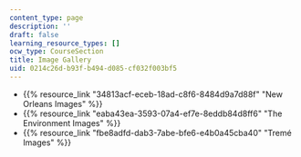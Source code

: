 ```yaml
---
content_type: page
description: ''
draft: false
learning_resource_types: []
ocw_type: CourseSection
title: Image Gallery
uid: 0214c26d-b93f-b494-d085-cf032f003bf5
---
```

- {{% resource_link "34813acf-eceb-18ad-c8f6-8484d9a7d88f" "New Orleans Images" %}}
- {{% resource_link "eaba43ea-3593-07a4-ef7e-8eddb84d8ff6" "The Environment Images" %}}
- {{% resource_link "fbe8adfd-dab3-7abe-bfe6-e4b0a45cba40" "Tremé Images" %}}